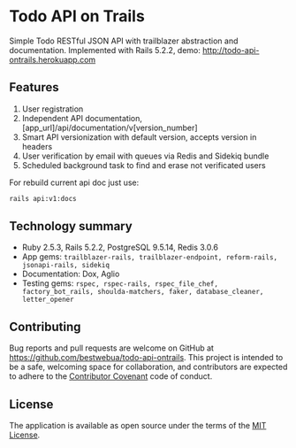 # Todo API on Trails

Simple Todo RESTful JSON API with trailblazer abstraction and documentation. Implemented with Rails 5.2.2, demo: http://todo-api-ontrails.herokuapp.com

## Features
1. User registration
2. Independent API documentation, [app_url]/api/documentation/v[version_number]
3. Smart API versionization with default version, accepts version in headers
4. User verification by email with queues via Redis and Sidekiq bundle
5. Scheduled background task to find and erase not verificated users

For rebuild current api doc just use:
```bash
rails api:v1:docs
```

## Technology summary

* Ruby 2.5.3, Rails 5.2.2, PostgreSQL 9.5.14, Redis 3.0.6
* App gems: ```trailblazer-rails, trailblazer-endpoint, reform-rails, jsonapi-rails, sidekiq```
* Documentation: Dox, Aglio
* Testing gems: ```rspec, rspec-rails, rspec_file_chef, factory_bot_rails, shoulda-matchers, faker, database_cleaner, letter_opener```

## Contributing

Bug reports and pull requests are welcome on GitHub at https://github.com/bestwebua/todo-api-ontrails. This project is intended to be a safe, welcoming space for collaboration, and contributors are expected to adhere to the [Contributor Covenant](http://contributor-covenant.org) code of conduct.

## License

The application is available as open source under the terms of the [MIT License](http://opensource.org/licenses/MIT).
